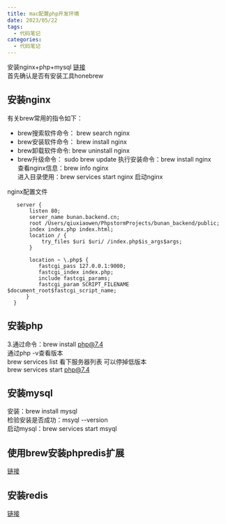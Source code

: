 ```yaml
---
title: mac配置php开发环境
date: 2023/05/22
tags:
  - 代码笔记
categories:
  - 代码笔记
---
```


安装nginx+php+mysql [链接](https://blog.csdn.net/CRMEB/article/details/119997159)\
首先确认是否有安装工具honebrew

## 安装nginx

有关brew常用的指令如下：

- brew搜索软件命令： brew search nginx
- brew安装软件命令： brew install nginx
- brew卸载软件命令: brew uninstall nginx
- brew升级命令： sudo brew update
  执行安装命令：brew install nginx\
  查看nginx信息：brew info nginx\
  进入目录使用：brew services start nginx 启动nginx

nginx配置文件

```
   server {
       listen 80;
       server_name bunan.backend.cn;
       root /Users/qiuxiaowen/PhpstormProjects/bunan_backend/public;
       index index.php index.html;
       location / {
           try_files $uri $uri/ /index.php$is_args$args;
       }

       location ~ \.php$ {
          fastcgi_pass 127.0.0.1:9000;
          fastcgi_index index.php;
          include fastcgi_params;
          fastcgi_param SCRIPT_FILENAME $document_root$fastcgi_script_name;
      }
  }
```

## 安装php

3.通过命令：brew install php@7.4\
通过php -v查看版本\
brew services list 看下服务器列表 可以停掉低版本\
brew services start php@7.4

## 安装mysql

安装：brew install mysql\
检验安装是否成功：msyql --version\
启动mysql：brew services start msyql

## 使用brew安装phpredis扩展

[链接](https://blog.csdn.net/qq_35894434/article/details/124626171)

## 安装redis

[链接](https://blog.csdn.net/m0_48936146/article/details/126304417)

